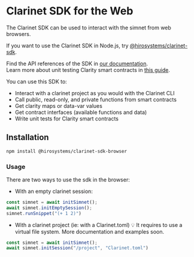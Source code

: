 # Clarinet SDK for the Web

The Clarinet SDK can be used to interact with the simnet from web browsers.

If you want to use the Clarinet SDK in Node.js, try [@hirosystems/clarinet-sdk](https://www.npmjs.com/package/@hirosystems/clarinet-sdk).

Find the API references of the SDK in [our documentation](https://docs.hiro.so/stacks/clarinet-js-sdk).  
Learn more about unit testing Clarity smart contracts in [this guide](https://docs.hiro.so/stacks/clarinet-js-sdk).

You can use this SDK to:
- Interact with a clarinet project as you would with the Clarinet CLI
- Call public, read-only, and private functions from smart contracts
- Get clarity maps or data-var values
- Get contract interfaces (available functions and data)
- Write unit tests for Clarity smart contracts

## Installation

```sh
npm install @hirosystems/clarinet-sdk-browser
```

### Usage

There are two ways to use the sdk in the browser:

- With an empty clarinet session:
```js
const simnet = await initSimnet();
await simnet.initEmptySession();
simnet.runSnippet("(+ 1 2)")
```

- With a clarinet project (ie: with a Clarinet.toml)
💡 It requires to use a virtual file system. More documentation and examples soon.
```js
const simnet = await initSimnet();
await simnet.initSession("/project", "Clarinet.toml")
```

